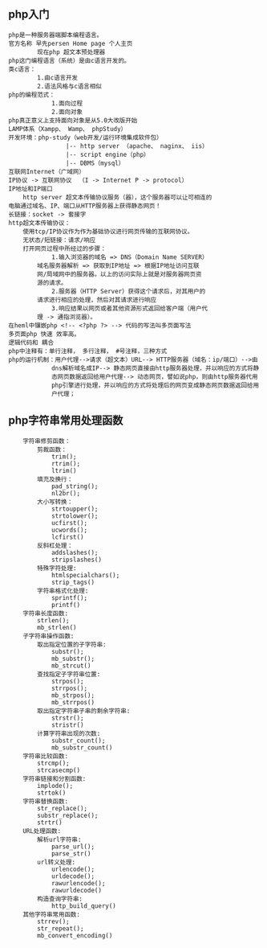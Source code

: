 ## php入门
    php是一种服务器端脚本编程语言。
    官方名称 早先persen Home page 个人主页
            现在php 超文本预处理器
    php这门编程语言（系统）是由c语言开发的。
    类c语言：
            1.由c语言开发
            2.语法风格与c语言相似
    php的编程范式：
                1.面向过程
                2.面向对象
    php真正意义上支持面向对象是从5.0大改版开始
    LAMP体系（Xampp、 Wamp、 phpStudy）
    开发环境：php-study（web开发/运行环境集成软件包）
                    |-- http server （apache、 naginx、 iis）
                    |-- script engine（php）
                    |-- DBMS（mysql）
    互联网Internet（广域网）
    IP协议 -> 互联网协议  （I -> Internet P -> protocol）
    IP地址和IP端口
        http server 超文本传输协议服务（器），这个服务器可以让可相连的
    电脑通过域名、IP、端口从HTTP服务器上获得静态网页！
    长链接：socket -> 套接字
    http超文本传输协议：
        使用tcp/IP协议作为作为基础协议进行网页传输的互联网协议。
        无状态/短链接：请求/响应
        打开网页过程中所经过的步骤：
                1.输入浏览器的域名 => DNS（Domain Name SERVER）
            域名服务器解析 => 获取到IP地址 => 根据IP地址访问互联
            网/局域网中的服务器。以上的访问实际上就是对服务器网页资
            源的请求。
                2.服务器（HTTP Server）获得这个请求后，对其用户的
            请求进行相应的处理，然后对其请求进行响应
                3.响应结果以网页或者其他资源形式返回给客户端（用户代
            理 -> 通指浏览器）。
    在heml中镶嵌php <!-- <?php ?> --> 代码的写法叫多页面写法
    多页面php 快速 效率高。
    逻辑代码和 耦合
    php中注释有：单行注释， 多行注释， #号注释，三种方式
    php的运行机制：用户代理-->请求（超文本）URL--> HTTP服务器（域名：ip/端口）-->由
                dns解析域名成IP--> 静态网页直接由http服务器处理，并以响应的方式将静
                态网页数据返回给用户代理--> 动态网页，譬如说php，则由http服务器代用
                php引擎进行处理，并以响应的方式将处理后的网页变成静态网页数据返回给用
                户代理；
## php字符串常用处理函数
        字符串修剪函数：
            剪裁函数：
                trim();
                rtrim();
                ltrim()
            填充及换行：
                pad_string();
                nl2br();
            大小写转换：
                strtoupper();
                strtolower();
                ucfirst();
                ucwords();
                lcfirst()
            反斜杠处理：
                addslashes();
                stripslashes()
            特殊字符处理:
                htmlspecialchars();
                strip_tags()
            字符串格式化处理:
                sprintf();
                printf()
        字符串长度函数:
            strlen();
            mb_strlen()
        子字符串操作函数:
            取出指定位置的子字符串:
                substr();
                mb_substr();
                mb_strcut()
            查找指定子字符串位置:
                strpos();
                strrpos();
                mb_strpos();
                mb_strrpos()
            取出指定字符串子串的剩余字符串:
                strstr();
                stristr()
            计算字符串出现的次数:
                substr_count();
                mb_substr_count()
        字符串比较函数:
            strcmp();
            strcasecmp()
        字符串链接和分割函数:
            implode();
            strtok()
        字符串替换函数:
            str_replace();
            substr_replace();
            strtr()
        URL处理函数:
            解析url字符串:
                parse_url();
                parse_str()
            url转义处理:
                urlencode();
                urldecode();
                rawurlencode();
                rawurldecode()
            构造查询字符串:
                http_build_query()
        其他字符串常用函数:
            strrev();
            str_repeat();
            mb_convert_encoding()
